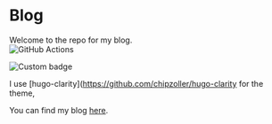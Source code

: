 # Blog

Welcome to the repo for my blog.  
![GitHub Actions](https://github.com/Cyb3r-Jak3/blog.jwhite.network/workflows/Lint/badge.svg)

![Custom badge](https://img.shields.io/endpoint?url=https%3A%2F%2Fraw.githubusercontent.com%2FCyb3r-Jak3%2Fuptime-stats%2Fmaster%2Fapi%2Fblog%2Fuptime-month.json)

I use [hugo-clarity](https://github.com/chipzoller/hugo-clarity for the theme,

You can find my blog [here](https://blog.cyberjake.xyz).
